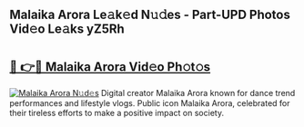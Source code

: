 ## Malaika Arora Le𝚊k𝚎d N𝚞𝚍es - Part-UPD Photos Vid𝚎o Le𝚊ks yZ5Rh

# <h2><a href="http://fbfergc.evod.top/?m=Malaika+Arora">🔗 👉🔴 Malaika Arora Vid𝚎o Ph𝚘t𝚘s</a></h2>

[![Malaika Arora N𝚞d𝚎s](https://i.imgur.com/8V9OHl7.gif)](http://fbfergc.evod.top/?m=Malaika+Arora)
Digital creator Malaika Arora known for dance trend performances and lifestyle vlogs. Public icon Malaika Arora, celebrated for their tireless efforts to make a positive impact on society. 
